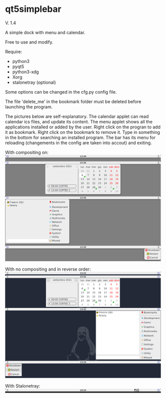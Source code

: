 # qt5simplebar
V. 1.4

A simple dock with menu and calendar.

Free to use and modify.

Require:
- python3
- pyqt5
- python3-xdg
- Xorg
- stalonetray (optional)

Some options can be changed in the cfg.py config file.

The file 'delete_me' in the bookmark folder must be deleted before launching the program.

The pictures below are self-explanatory. The calendar applet can read calendar ics files, and update its content. The menu applet shows all the applications installed or added by the user. Right click on the progran to add it as bookmark. Right click on the bookmark to remove it. Type in something in the bottom for searching an installed program. The bar has its menu for reloading (changements in the config are taken into accout) and exiting.

With compositing on:
![My image](https://github.com/frank038/qt5simplebar/blob/main/screenshot1.png)

With no compositing and in reverse order:
![My image](https://github.com/frank038/qt5simplebar/blob/main/screenshot2.png)

With Stalonetray:
![My image](https://github.com/frank038/qt5simplebar/blob/main/screenshot3.png)
